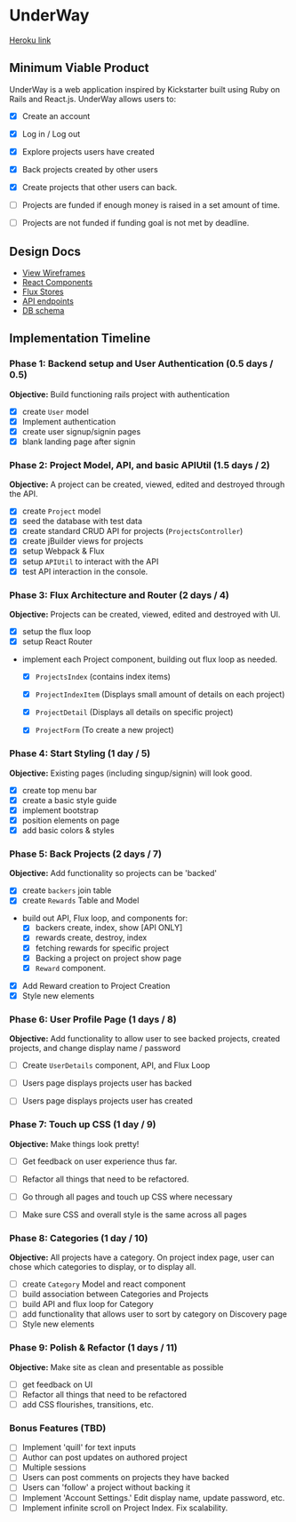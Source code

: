 # UnderWay

[Heroku link][heroku]

[heroku]: https://underway.herokuapp.com/

## Minimum Viable Product

UnderWay is a web application inspired by Kickstarter built using Ruby on Rails
and React.js. UnderWay allows users to:

- [X] Create an account
- [X] Log in / Log out
- [X] Explore projects users have created
- [X] Back projects created by other users
- [X] Create projects that other users can back.
- [ ] Projects are funded if enough money is raised in a set amount of time.
- [ ] Projects are not funded if funding goal is not met by deadline.


## Design Docs
* [View Wireframes][views]
* [React Components][components]
* [Flux Stores][stores]
* [API endpoints][api-endpoints]
* [DB schema][schema]

[views]: ./docs/views.md
[components]: ./docs/components.md
[stores]: ./docs/stores.md
[api-endpoints]: ./docs/api-endpoints.md
[schema]: ./docs/schema.md

## Implementation Timeline

### Phase 1: Backend setup and User Authentication (0.5 days / 0.5)

**Objective:** Build functioning rails project with authentication

- [X] create `User` model
- [X] Implement authentication
- [X] create user signup/signin pages
- [X] blank landing page after signin

### Phase 2: Project Model, API, and basic APIUtil (1.5 days / 2)

**Objective:** A project can be created, viewed, edited and destroyed through
the API.

- [X] create `Project` model
- [X] seed the database with test data
- [X] create standard CRUD API for projects (`ProjectsController`)
- [X] create jBuilder views for projects
- [X] setup Webpack & Flux
- [X] setup `APIUtil` to interact with the API
- [X] test API interaction in the console.

### Phase 3: Flux Architecture and Router (2 days / 4)

**Objective:** Projects can be created, viewed, edited and destroyed with UI.

- [X] setup the flux loop
- [X] setup React Router
- implement each Project component, building out flux loop as needed.
  - [X] `ProjectsIndex` (contains index items)
  - [X] `ProjectIndexItem` (Displays small amount of details on each project)
  - [X] `ProjectDetail` (Displays all details on specific project)
  - [X] `ProjectForm` (To create a new project)


### Phase 4: Start Styling (1 day / 5)

**Objective:** Existing pages (including singup/signin) will look good.

- [X] create top menu bar
- [X] create a basic style guide
- [X] implement bootstrap
- [X] position elements on page
- [X] add basic colors & styles

### Phase 5: Back Projects (2 days / 7)

**Objective:** Add functionality so projects can be 'backed'

- [X] create `backers` join table
- [X] create `Rewards` Table and Model
- build out API, Flux loop, and components for:
  - [X] backers create, index, show [API ONLY]
  - [X] rewards create, destroy, index
  - [X] fetching rewards for specific project
  - [X] Backing a project on project show page
  - [X] `Reward` component.
- [X] Add Reward creation to Project Creation
- [X] Style new elements

### Phase 6: User Profile Page (1 days / 8)

**Objective:** Add functionality to allow user to see backed projects, created
projects, and change display name / password

- [ ] Create `UserDetails` component, API, and Flux Loop
- [ ] Users page displays projects user has backed
- [ ] Users page displays projects user has created


### Phase 7: Touch up CSS (1 day / 9)

**Objective:** Make things look pretty!

- [ ] Get feedback on user experience thus far.
- [ ] Refactor all things that need to be refactored.
- [ ] Go through all pages and touch up CSS where necessary
- [ ] Make sure CSS and overall style is the same across all pages


### Phase 8: Categories (1 day / 10)

**Objective:** All projects have a category. On project index page, user can
chose which categories to display, or to display all.

- [ ] create `Category` Model and react component
- [ ] build association between Categories and Projects
- [ ] build API and flux loop for Category
- [ ] add functionality that allows user to sort by category on Discovery page
- [ ] Style new elements

### Phase 9: Polish  & Refactor (1 days / 11)

**Objective:** Make site as clean and presentable as possible

 - [ ] get feedback on UI
 - [ ] Refactor all things that need to be refactored
 - [ ] add CSS flourishes, transitions, etc.

### Bonus Features (TBD)
- [ ] Implement 'quill' for text inputs
- [ ] Author can post updates on authored project
- [ ] Multiple sessions
- [ ] Users can post comments on projects they have backed
- [ ] Users can 'follow' a project without backing it
- [ ] Implement 'Account Settings.' Edit display name, update password, etc.
- [ ] Implement infinite scroll on Project Index. Fix scalability.

[phase-one]: ./docs/phases/phase01.md
[phase-two]: ./docs/phases/phase02.md
[phase-three]: ./docs/phases/phase03.md
[phase-four]: ./docs/phases/phase04.md
[phase-five]: ./docs/phases/phase05.md
[phase-six]: ./docs/phases/phase06.md
[phase-seven]: ./docs/phases/phase07.md
[phase-eight]: ./docs/phases/phase08.md
[phase-nine]: ./docs/phases/phase09.md
